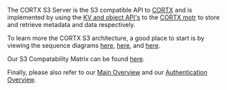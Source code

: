 The CORTX S3 Server is the S3 compatible API to [CORTX](https://github.com/Seagate/cortx) and is implemented by using the [KV and object API's](https://github.com/Seagate/cortx-motr/blob/main/motr/client.h) to the [CORTX motr](https://github.com/Seagate/cortx-motr) to store and retrieve metadata and data respectively.

To learn more the CORTX S3 architecture, a good place to start is by viewing the sequence diagrams [here](sequencediagrams), [here,](sequencediagrams/put-object-clovis-ops) and [here](design/Combined-Auth-Call.md).

Our S3 Compatability Matrix can be found [here](s3-supported-api.md).

Finally, please also refer to our [Main Overview](https://github.com/Seagate/cortx/blob/main/doc/be/CORTX-S3OVERVIEW.rst) and our [Authentication Overview](https://github.com/Seagate/cortx/blob/main/doc/be/CORTX_S3_IAM_Overview.rst).
